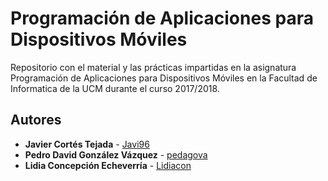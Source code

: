 # Programación de Aplicaciones para Dispositivos Móviles
Repositorio con el material y las prácticas impartidas en la asignatura Programación de Aplicaciones para Dispositivos Móviles en la Facultad de Informatica de la UCM durante el curso 2017/2018.

## Autores
* **Javier Cortés Tejada** - [Javi96](https://github.com/Javi96)
* **Pedro David González Vázquez** - [pedagova](https://github.com/pedagova)
* **Lidia Concepción Echeverría** - [Lidiacon](https://github.com/Lidiacon)